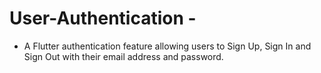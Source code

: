 # User-Authentication -

- A Flutter authentication feature allowing users to Sign Up, Sign In and Sign Out with their email address and password.

